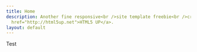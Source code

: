 ```yaml
---
title: Home
description: Another fine responsive<br />site template freebie<br />crafted by <a
  href="http://html5up.net">HTML5 UP</a>.
layout: default
---
```


Test